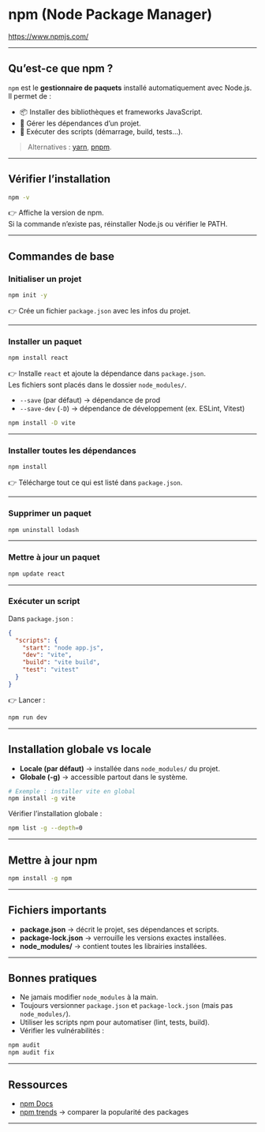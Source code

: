 # npm (Node Package Manager)

https://www.npmjs.com/

---

## Qu’est-ce que npm ?

`npm` est le **gestionnaire de paquets** installé automatiquement avec Node.js.  
Il permet de :

- 📦 Installer des bibliothèques et frameworks JavaScript.  
- 🔄 Gérer les dépendances d’un projet.  
- 🚀 Exécuter des scripts (démarrage, build, tests…).  

> Alternatives : [yarn](https://yarnpkg.com/), [pnpm](https://pnpm.io/).

---

## Vérifier l’installation

```bash
npm -v
```

👉 Affiche la version de npm.  
Si la commande n’existe pas, réinstaller Node.js ou vérifier le PATH.

---

## Commandes de base

### Initialiser un projet

```bash
npm init -y
```

👉 Crée un fichier `package.json` avec les infos du projet.

---

### Installer un paquet

```bash
npm install react
```

👉 Installe `react` et ajoute la dépendance dans `package.json`.  
Les fichiers sont placés dans le dossier `node_modules/`.

- `--save` (par défaut) → dépendance de prod  
- `--save-dev` (`-D`) → dépendance de développement (ex. ESLint, Vitest)

```bash
npm install -D vite
```

---

### Installer toutes les dépendances

```bash
npm install
```

👉 Télécharge tout ce qui est listé dans `package.json`.

---

### Supprimer un paquet

```bash
npm uninstall lodash
```

---

### Mettre à jour un paquet

```bash
npm update react
```

---

### Exécuter un script

Dans `package.json` :

```json
{
  "scripts": {
    "start": "node app.js",
    "dev": "vite",
    "build": "vite build",
    "test": "vitest"
  }
}
```

👉 Lancer :

```bash
npm run dev
```

---

## Installation globale vs locale

- **Locale (par défaut)** → installée dans `node_modules/` du projet.  
- **Globale (-g)** → accessible partout dans le système.

```bash
# Exemple : installer vite en global
npm install -g vite
```

Vérifier l’installation globale :

```bash
npm list -g --depth=0
```

---

## Mettre à jour npm

```bash
npm install -g npm
```

---

## Fichiers importants

- **package.json** → décrit le projet, ses dépendances et scripts.  
- **package-lock.json** → verrouille les versions exactes installées.  
- **node_modules/** → contient toutes les librairies installées.

---

## Bonnes pratiques

- Ne jamais modifier `node_modules` à la main.  
- Toujours versionner `package.json` et `package-lock.json` (mais pas `node_modules/`).  
- Utiliser les scripts npm pour automatiser (lint, tests, build).  
- Vérifier les vulnérabilités :

```bash
npm audit
npm audit fix
```

---

## Ressources

- [npm Docs](https://docs.npmjs.com/)  
- [npm trends](https://www.npmtrends.com/) → comparer la popularité des packages  

---
